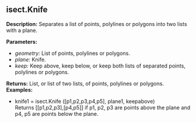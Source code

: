 ## isect.Knife  
  
  
**Description:** Separates a list of points, polylines or polygons into two lists with a plane.  
  
**Parameters:**  
  * *geometry:* List of points, polylines or polygons.  
  * *plane:* Knife.  
  * *keep:* Keep above, keep below, or keep both lists of separated points, polylines or polygons.  
  
**Returns:** List, or list of two lists, of points, polylines or polygons.  
**Examples:**  
  * knife1 = isect.Knife ([p1,p2,p3,p4,p5], plane1, keepabove)  
    Returns [[p1,p2,p3],[p4,p5]] if p1, p2, p3 are points above the plane and p4, p5 are points below the plane.
  
